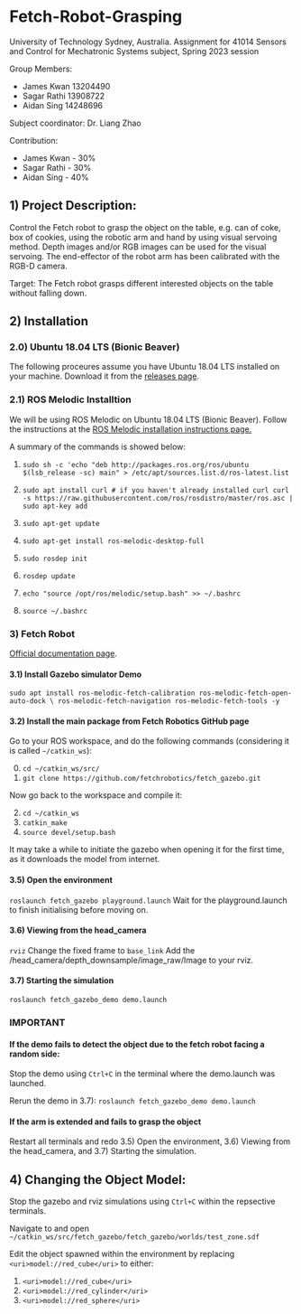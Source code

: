 # Fetch-Robot-Grasping

University of Technology Sydney, Australia.
Assignment for 41014 Sensors and Control for Mechatronic Systems subject, Spring 2023 session

Group Members:
 - James Kwan 13204490  
 - Sagar Rathi 13908722
 - Aidan Sing  14248696  
 
Subject coordinator: Dr. Liang Zhao

Contribution: 
 - James Kwan - 30%
 - Sagar Rathi - 30%
 - Aidan Sing - 40%

## 1) Project Description: ##
Control the Fetch robot to grasp the object on the table, e.g. can of coke, box of cookies, using the robotic arm and hand by
using visual servoing method. Depth images and/or RGB images can be used for the visual servoing. The end-effector of the robot arm has been calibrated with the RGB-D camera.

Target: The Fetch robot grasps different interested objects on the table without falling down.

## 2) Installation ##

### 2.0) Ubuntu 18.04 LTS (Bionic Beaver)

The following proceures assume you have Ubuntu 18.04 LTS installed on your machine. Download it from the [releases page](http://releases.ubuntu.com/).
 
### 2.1) ROS Melodic Installtion 

We will be using ROS Melodic on Ubuntu 18.04 LTS (Bionic Beaver). Follow the instructions at the [ROS Melodic installation instructions page.](https://wiki.ros.org/melodic/Installation/Ubuntu)

A summary of the commands is showed below:

1) `sudo sh -c 'echo "deb http://packages.ros.org/ros/ubuntu $(lsb_release -sc) main" > /etc/apt/sources.list.d/ros-latest.list`

2) `sudo apt install curl # if you haven't already installed curl
    curl -s https://raw.githubusercontent.com/ros/rosdistro/master/ros.asc | sudo apt-key add`
   
3) `sudo apt-get update`

4) `sudo apt-get install ros-melodic-desktop-full`

5) `sudo rosdep init`

6) `rosdep update`

7) `echo "source /opt/ros/melodic/setup.bash" >> ~/.bashrc`

8) `source ~/.bashrc`

### 3) Fetch Robot

[Official documentation page](https://docs.fetchrobotics.com/).

#### 3.1) Install Gazebo simulator Demo
`sudo apt install ros-melodic-fetch-calibration ros-melodic-fetch-open-auto-dock \
 ros-melodic-fetch-navigation ros-melodic-fetch-tools -y`

#### 3.2) Install the main package from Fetch Robotics GitHub page

Go to your ROS workspace, and do the following commands  (considering it is called `~/catkin_ws`): 

0) `cd ~/catkin_ws/src/`
1) `git clone https://github.com/fetchrobotics/fetch_gazebo.git`

Now go back to the workspace and compile it:

2) `cd ~/catkin_ws`
3) `catkin_make`
4) `source devel/setup.bash`

It may take a while to initiate the gazebo when opening it for the first time, as it downloads the model from internet.
#### 3.5) Open the environment
`roslaunch fetch_gazebo playground.launch`
Wait for the playground.launch to finish initialising before moving on.
#### 3.6) Viewing from the head_camera
`rviz`
Change the fixed frame to `base_link`
Add the /head_camera/depth_downsample/image_raw/Image to your rviz.
#### 3.7) Starting the simulation
`roslaunch fetch_gazebo_demo demo.launch`

### IMPORTANT
#### If the demo fails to detect the object due to the fetch robot facing a random side:
Stop the demo using `Ctrl+C` in the terminal where the demo.launch was launched.

Rerun the demo in 3.7):
`roslaunch fetch_gazebo_demo demo.launch`

#### If the arm is extended and fails to grasp the object
Restart all terminals and redo 3.5) Open the environment, 3.6) Viewing from the head_camera, and 3.7) Starting the simulation.

## 4) Changing the Object Model: ##
Stop the gazebo and rviz simulations using `Ctrl+C` within the repsective terminals.

Navigate to and open `~/catkin_ws/src/fetch_gazebo/fetch_gazebo/worlds/test_zone.sdf`

Edit the object spawned within the environment by replacing `<uri>model://red_cube</uri>` to either:

1) `<uri>model://red_cube</uri>`
2) `<uri>model://red_cylinder</uri>`
3) `<uri>model://red_sphere</uri>`
